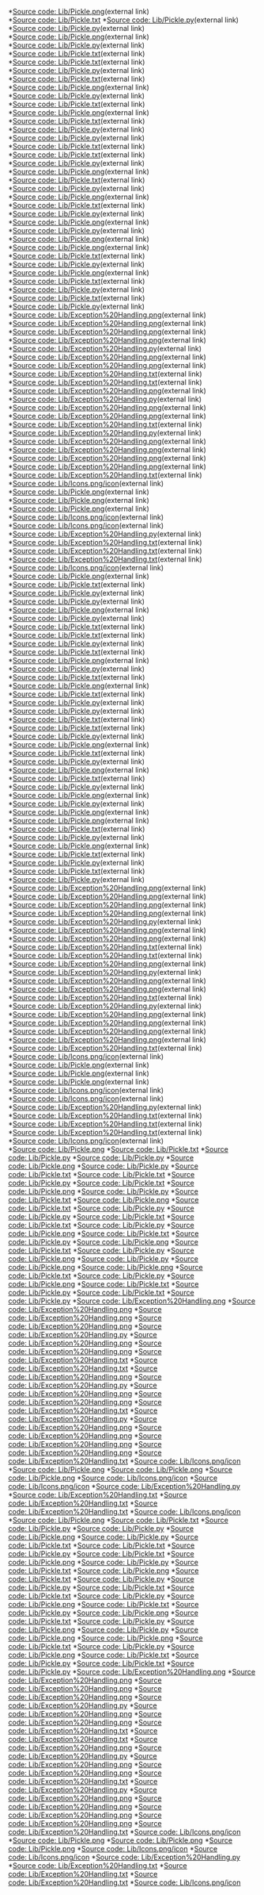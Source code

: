  *[Source code: Lib/Pickle.png](https://raw.githubusercontent.com/ksteve3/ITFDN100-Mod07/master/docs/Snips/Pickle/2.1/2.1%20-%20Figure%2017.png)(external link)    
 *[Source code: Lib/Pickle.txt](https://raw.githubusercontent.com/ksteve3/ITFDN100-Mod07/master/docs/Snips/Pickle/2.1/2.1%20-%20Listing%2016%20.txt)
 *[Source code: Lib/Pickle.py](https://raw.githubusercontent.com/ksteve3/ITFDN100-Mod07/master/docs/Snips/Pickle/2.1/2.1.py)(external link)  
 *[Source code: Lib/Pickle.py](https://raw.githubusercontent.com/ksteve3/ITFDN100-Mod07/master/docs/Snips/Pickle/2.1/2.1_Listing%2016.py)(external link)  
 *[Source code: Lib/Pickle.png](https://raw.githubusercontent.com/ksteve3/ITFDN100-Mod07/master/docs/Snips/Pickle/2.2/2.2%20-%20Figure%2020%20.png)(external link)  
 *[Source code: Lib/Pickle.py](https://raw.githubusercontent.com/ksteve3/ITFDN100-Mod07/master/docs/Snips/Pickle/2.2/2.2%20-%20Listing%2019%20.py)(external link)  
 *[Source code: Lib/Pickle.txt](https://raw.githubusercontent.com/ksteve3/ITFDN100-Mod07/master/docs/Snips/Pickle/2.2/2.2%20-%20Listing%2019%20.txt)(external link)  
 *[Source code: Lib/Pickle.txt](https://raw.githubusercontent.com/ksteve3/ITFDN100-Mod07/master/docs/Snips/Pickle/2.3/2.3a%20-%20Listing%2021%20.txt)(external link)  
 *[Source code: Lib/Pickle.py](https://raw.githubusercontent.com/ksteve3/ITFDN100-Mod07/master/docs/Snips/Pickle/2.3/2.3b%20-%20Listing%2022.py)(external link)  
 *[Source code: Lib/Pickle.txt](https://raw.githubusercontent.com/ksteve3/ITFDN100-Mod07/master/docs/Snips/Pickle/2.3/2.3b%20-%20Listing%2022.txt)(external link)  
 *[Source code: Lib/Pickle.png](https://raw.githubusercontent.com/ksteve3/ITFDN100-Mod07/master/docs/Snips/Pickle/2.3/2.3c_undocumented.png)(external link)  
 *[Source code: Lib/Pickle.py](https://raw.githubusercontent.com/ksteve3/ITFDN100-Mod07/master/docs/Snips/Pickle/2.3/2.3c_undocumented.py)(external link)  
 *[Source code: Lib/Pickle.txt](https://raw.githubusercontent.com/ksteve3/ITFDN100-Mod07/master/docs/Snips/Pickle/2.3/2.3c_undocumented.txt)(external link)  
 *[Source code: Lib/Pickle.png](https://raw.githubusercontent.com/ksteve3/ITFDN100-Mod07/master/docs/Snips/Pickle/2.4/2.4a%20-%20Figure%2024.png)(external link)  
 *[Source code: Lib/Pickle.txt](https://raw.githubusercontent.com/ksteve3/ITFDN100-Mod07/master/docs/Snips/Pickle/2.4/2.4a%20-%20Listing%2023%20.txt)(external link)  
 *[Source code: Lib/Pickle.py](https://raw.githubusercontent.com/ksteve3/ITFDN100-Mod07/master/docs/Snips/Pickle/2.4/2.4a%20-%20Listing%2023.py)(external link)  
 *[Source code: Lib/Pickle.py](https://raw.githubusercontent.com/ksteve3/ITFDN100-Mod07/master/docs/Snips/Pickle/2.4/2.4b%20-%20Listing%2025.py)(external link)  
 *[Source code: Lib/Pickle.txt](https://raw.githubusercontent.com/ksteve3/ITFDN100-Mod07/master/docs/Snips/Pickle/2.4/2.4b%20-%20Listing%2025.txt)(external link)  
 *[Source code: Lib/Pickle.txt](https://raw.githubusercontent.com/ksteve3/ITFDN100-Mod07/master/docs/Snips/Pickle/2.5/2.5_Listing-30.txt)(external link)  
 *[Source code: Lib/Pickle.py](https://raw.githubusercontent.com/ksteve3/ITFDN100-Mod07/master/docs/Snips/Pickle/2.5/2.5a.py)(external link)  
 *[Source code: Lib/Pickle.png](https://raw.githubusercontent.com/ksteve3/ITFDN100-Mod07/master/docs/Snips/Pickle/2.5/2.5a_Figure-27.png)(external link)  
 *[Source code: Lib/Pickle.txt](https://raw.githubusercontent.com/ksteve3/ITFDN100-Mod07/master/docs/Snips/Pickle/2.5/2.5a_Listing-26.txt)(external link)  
 *[Source code: Lib/Pickle.py](https://raw.githubusercontent.com/ksteve3/ITFDN100-Mod07/master/docs/Snips/Pickle/2.5/2.5b.py)(external link)  
 *[Source code: Lib/Pickle.png](https://raw.githubusercontent.com/ksteve3/ITFDN100-Mod07/master/docs/Snips/Pickle/2.5/2.5b_Figure-29.png)(external link)  
 *[Source code: Lib/Pickle.txt](https://raw.githubusercontent.com/ksteve3/ITFDN100-Mod07/master/docs/Snips/Pickle/2.5/2.5b_Listing-28.txt)(external link)  
 *[Source code: Lib/Pickle.py](https://raw.githubusercontent.com/ksteve3/ITFDN100-Mod07/master/docs/Snips/Pickle/2.5/2.5c.py)(external link)  
 *[Source code: Lib/Pickle.png](https://raw.githubusercontent.com/ksteve3/ITFDN100-Mod07/master/docs/Snips/Pickle/2.5/2.5c_Figure-31.png)(external link)  
 *[Source code: Lib/Pickle.py](https://raw.githubusercontent.com/ksteve3/ITFDN100-Mod07/master/docs/Snips/Pickle/2.5/2.5d.py)(external link)  
 *[Source code: Lib/Pickle.png](https://raw.githubusercontent.com/ksteve3/ITFDN100-Mod07/master/docs/Snips/Pickle/2.5/2.5d_Figure-33.png)(external link)  
 *[Source code: Lib/Pickle.png](https://raw.githubusercontent.com/ksteve3/ITFDN100-Mod07/master/docs/Snips/Pickle/2.5/2.5d_Figure-34.png)(external link)  
 *[Source code: Lib/Pickle.txt](https://raw.githubusercontent.com/ksteve3/ITFDN100-Mod07/master/docs/Snips/Pickle/2.5/2.5d_Listing-32.txt)(external link)  
 *[Source code: Lib/Pickle.py](https://raw.githubusercontent.com/ksteve3/ITFDN100-Mod07/master/docs/Snips/Pickle/2.5/2.5e.py)(external link)  
 *[Source code: Lib/Pickle.png](https://raw.githubusercontent.com/ksteve3/ITFDN100-Mod07/master/docs/Snips/Pickle/2.5/2.5e_Figure-36.png)(external link)  
 *[Source code: Lib/Pickle.txt](https://raw.githubusercontent.com/ksteve3/ITFDN100-Mod07/master/docs/Snips/Pickle/2.5/2.5e_Listing-35.txt)(external link)  
 *[Source code: Lib/Pickle.py](https://raw.githubusercontent.com/ksteve3/ITFDN100-Mod07/master/docs/Snips/Pickle/2.6/2.6%20.py)(external link)  
 *[Source code: Lib/Pickle.txt](https://raw.githubusercontent.com/ksteve3/ITFDN100-Mod07/master/docs/Snips/Pickle/2.6/2.6.txt)(external link)  
 *[Source code: Lib/Pickle.py](https://raw.githubusercontent.com/ksteve3/ITFDN100-Mod07/master/docs/Snips/Pickle/2.3/23a%20-%20Listing%2021.py)(external link)  
 *[Source code: Lib/Exception%20Handling.png](https://raw.githubusercontent.com/ksteve3/ITFDN100-Mod07/master/docs/Snips/Exception%20Handling/7.1/7.1_Figure-1.png)(external link)  
 *[Source code: Lib/Exception%20Handling.png](https://raw.githubusercontent.com/ksteve3/ITFDN100-Mod07/master/docs/Snips/Exception%20Handling/7.1/7.1_Figure-2.png)(external link)  
 *[Source code: Lib/Exception%20Handling.png](https://raw.githubusercontent.com/ksteve3/ITFDN100-Mod07/master/docs/Snips/Exception%20Handling/7.1/7.1_Figure-3.png)(external link)  
 *[Source code: Lib/Exception%20Handling.png](https://raw.githubusercontent.com/ksteve3/ITFDN100-Mod07/master/docs/Snips/Exception%20Handling/7.1/7.1_Figure-4.png)(external link)  
 *[Source code: Lib/Exception%20Handling.py](https://raw.githubusercontent.com/ksteve3/ITFDN100-Mod07/master/docs/Snips/Exception%20Handling/7.1/7.1_Figure-4.py)(external link)  
 *[Source code: Lib/Exception%20Handling.png](https://raw.githubusercontent.com/ksteve3/ITFDN100-Mod07/master/docs/Snips/Exception%20Handling/7.1/7.1_Figure-5.png)(external link)  
 *[Source code: Lib/Exception%20Handling.png](https://raw.githubusercontent.com/ksteve3/ITFDN100-Mod07/master/docs/Snips/Exception%20Handling/7.1/7.1_Figure-6.png)(external link)  
 *[Source code: Lib/Exception%20Handling.txt](https://raw.githubusercontent.com/ksteve3/ITFDN100-Mod07/master/docs/Snips/Exception%20Handling/7.1/7.1_Listing-1.txt)(external link)  
 *[Source code: Lib/Exception%20Handling.txt](https://raw.githubusercontent.com/ksteve3/ITFDN100-Mod07/master/docs/Snips/Exception%20Handling/7.1/7.1_Listing-4.txt)(external link)  
 *[Source code: Lib/Exception%20Handling.png](https://raw.githubusercontent.com/ksteve3/ITFDN100-Mod07/master/docs/Snips/Exception%20Handling/7.2/7.2_Figure-7.png)(external link)  
 *[Source code: Lib/Exception%20Handling.py](https://raw.githubusercontent.com/ksteve3/ITFDN100-Mod07/master/docs/Snips/Exception%20Handling/7.2/7.2_Figure-7.py)(external link)  
 *[Source code: Lib/Exception%20Handling.png](https://raw.githubusercontent.com/ksteve3/ITFDN100-Mod07/master/docs/Snips/Exception%20Handling/7.2/7.2_Figure-8.png)(external link)  
 *[Source code: Lib/Exception%20Handling.png](https://raw.githubusercontent.com/ksteve3/ITFDN100-Mod07/master/docs/Snips/Exception%20Handling/7.2/7.2_Figure-9.png)(external link)  
 *[Source code: Lib/Exception%20Handling.txt](https://raw.githubusercontent.com/ksteve3/ITFDN100-Mod07/master/docs/Snips/Exception%20Handling/7.2/7.2_Listing-7.txt)(external link)  
 *[Source code: Lib/Exception%20Handling.py](https://raw.githubusercontent.com/ksteve3/ITFDN100-Mod07/master/docs/Snips/Exception%20Handling/7.3/7.3.py)(external link)  
 *[Source code: Lib/Exception%20Handling.png](https://raw.githubusercontent.com/ksteve3/ITFDN100-Mod07/master/docs/Snips/Exception%20Handling/7.3/7.3_Figure-10.png)(external link)  
 *[Source code: Lib/Exception%20Handling.png](https://raw.githubusercontent.com/ksteve3/ITFDN100-Mod07/master/docs/Snips/Exception%20Handling/7.3/7.3_Figure-11.png)(external link)  
 *[Source code: Lib/Exception%20Handling.png](https://raw.githubusercontent.com/ksteve3/ITFDN100-Mod07/master/docs/Snips/Exception%20Handling/7.3/7.3_Figure-12.png)(external link)  
 *[Source code: Lib/Exception%20Handling.png](https://raw.githubusercontent.com/ksteve3/ITFDN100-Mod07/master/docs/Snips/Exception%20Handling/7.3/7.3_Figure-13.png)(external link)  
 *[Source code: Lib/Exception%20Handling.txt](https://raw.githubusercontent.com/ksteve3/ITFDN100-Mod07/master/docs/Snips/Exception%20Handling/7.3/7.3_Listing-10.txt)(external link)  
 *[Source code: Lib/Icons.png/icon](https://raw.githubusercontent.com/ksteve3/ITFDN100-Mod07/master/docs/Snips/Icons/download.png)(external link)  
 *[Source code: Lib/Pickle.png](https://raw.githubusercontent.com/ksteve3/ITFDN100-Mod07/master/docs/Snips/Pickle/Warning%20messages/Figure%2014.png)(external link)  
 *[Source code: Lib/Pickle.png](https://raw.githubusercontent.com/ksteve3/ITFDN100-Mod07/master/docs/Snips/Pickle/Warning%20messages/Figure%2015.png)(external link)  
 *[Source code: Lib/Pickle.png](https://raw.githubusercontent.com/ksteve3/ITFDN100-Mod07/master/docs/Snips/Pickle/Warning%20messages/Figure%2018.png)(external link)  
 *[Source code: Lib/Icons.png/icon](https://raw.githubusercontent.com/ksteve3/ITFDN100-Mod07/master/docs/Snips/Icons/Lightbulb.png)(external link)  
 *[Source code: Lib/Icons.png/icon](https://raw.githubusercontent.com/ksteve3/ITFDN100-Mod07/master/docs/Snips/Icons/Link.png)(external link)  
 *[Source code: Lib/Exception%20Handling.py](https://raw.githubusercontent.com/ksteve3/ITFDN100-Mod07/master/docs/Snips/Exception%20Handling/7.1/Start_Code.py)(external link)  
 *[Source code: Lib/Exception%20Handling.txt](https://raw.githubusercontent.com/ksteve3/ITFDN100-Mod07/master/docs/Snips/Exception%20Handling/7.1/test_file.txt)(external link)  
 *[Source code: Lib/Exception%20Handling.txt](https://raw.githubusercontent.com/ksteve3/ITFDN100-Mod07/master/docs/Snips/Exception%20Handling/7.2/test_file.txt)(external link)  
 *[Source code: Lib/Exception%20Handling.txt](https://raw.githubusercontent.com/ksteve3/ITFDN100-Mod07/master/docs/Snips/Exception%20Handling/7.3/test_file.txt)(external link)  
 *[Source code: Lib/Icons.png/icon](https://raw.githubusercontent.com/ksteve3/ITFDN100-Mod07/master/docs/Snips/Icons/VideoTutorial.png)(external link)  
 *[Source code: Lib/Pickle.png](https://raw.githubusercontent.com/ksteve3/ITFDN100_7-1-1/master/docs/lib/Pickle/2.1/2.1%20-%20Figure%2017.png)(external link)  
 *[Source code: Lib/Pickle.txt](https://raw.githubusercontent.com/ksteve3/ITFDN100_7-1-1/master/docs/lib/Pickle/2.1/2.1%20-%20Listing%2016%20.txt)(external link)  
 *[Source code: Lib/Pickle.py](https://raw.githubusercontent.com/ksteve3/ITFDN100_7-1-1/master/docs/lib/Pickle/2.1/2.1.py)(external link)  
 *[Source code: Lib/Pickle.py](https://raw.githubusercontent.com/ksteve3/ITFDN100_7-1-1/master/docs/lib/Pickle/2.1/2.1_Listing%2016.py)(external link)  
 *[Source code: Lib/Pickle.png](https://raw.githubusercontent.com/ksteve3/ITFDN100_7-1-1/master/docs/lib/Pickle/2.2/2.2%20-%20Figure%2020%20.png)(external link)  
 *[Source code: Lib/Pickle.py](https://raw.githubusercontent.com/ksteve3/ITFDN100_7-1-1/master/docs/lib/Pickle/2.2/2.2%20-%20Listing%2019%20.py)(external link)  
 *[Source code: Lib/Pickle.txt](https://raw.githubusercontent.com/ksteve3/ITFDN100_7-1-1/master/docs/lib/Pickle/2.2/2.2%20-%20Listing%2019%20.txt)(external link)  
 *[Source code: Lib/Pickle.txt](https://raw.githubusercontent.com/ksteve3/ITFDN100_7-1-1/master/docs/lib/Pickle/2.3/2.3a%20-%20Listing%2021%20.txt)(external link)  
 *[Source code: Lib/Pickle.py](https://raw.githubusercontent.com/ksteve3/ITFDN100_7-1-1/master/docs/lib/Pickle/2.3/2.3b%20-%20Listing%2022.py)(external link)  
 *[Source code: Lib/Pickle.txt](https://raw.githubusercontent.com/ksteve3/ITFDN100_7-1-1/master/docs/lib/Pickle/2.3/2.3b%20-%20Listing%2022.txt)(external link)  
 *[Source code: Lib/Pickle.png](https://raw.githubusercontent.com/ksteve3/ITFDN100_7-1-1/master/docs/lib/Pickle/2.3/2.3c_undocumented.png)(external link)  
 *[Source code: Lib/Pickle.py](https://raw.githubusercontent.com/ksteve3/ITFDN100_7-1-1/master/docs/lib/Pickle/2.3/2.3c_undocumented.py)(external link)  
 *[Source code: Lib/Pickle.txt](https://raw.githubusercontent.com/ksteve3/ITFDN100_7-1-1/master/docs/lib/Pickle/2.3/2.3c_undocumented.txt)(external link)  
 *[Source code: Lib/Pickle.png](https://raw.githubusercontent.com/ksteve3/ITFDN100_7-1-1/master/docs/lib/Pickle/2.4/2.4a%20-%20Figure%2024.png)(external link)  
 *[Source code: Lib/Pickle.txt](https://raw.githubusercontent.com/ksteve3/ITFDN100_7-1-1/master/docs/lib/Pickle/2.4/2.4a%20-%20Listing%2023%20.txt)(external link)  
 *[Source code: Lib/Pickle.py](https://raw.githubusercontent.com/ksteve3/ITFDN100_7-1-1/master/docs/lib/Pickle/2.4/2.4a%20-%20Listing%2023.py)(external link)  
 *[Source code: Lib/Pickle.py](https://raw.githubusercontent.com/ksteve3/ITFDN100_7-1-1/master/docs/lib/Pickle/2.4/2.4b%20-%20Listing%2025.py)(external link)  
 *[Source code: Lib/Pickle.txt](https://raw.githubusercontent.com/ksteve3/ITFDN100_7-1-1/master/docs/lib/Pickle/2.4/2.4b%20-%20Listing%2025.txt)(external link)  
 *[Source code: Lib/Pickle.txt](https://raw.githubusercontent.com/ksteve3/ITFDN100_7-1-1/master/docs/lib/Pickle/2.5/2.5_Listing-30.txt)(external link)  
 *[Source code: Lib/Pickle.py](https://raw.githubusercontent.com/ksteve3/ITFDN100_7-1-1/master/docs/lib/Pickle/2.5/2.5a.py)(external link)  
 *[Source code: Lib/Pickle.png](https://raw.githubusercontent.com/ksteve3/ITFDN100_7-1-1/master/docs/lib/Pickle/2.5/2.5a_Figure-27.png)(external link)  
 *[Source code: Lib/Pickle.txt](https://raw.githubusercontent.com/ksteve3/ITFDN100_7-1-1/master/docs/lib/Pickle/2.5/2.5a_Listing-26.txt)(external link)  
 *[Source code: Lib/Pickle.py](https://raw.githubusercontent.com/ksteve3/ITFDN100_7-1-1/master/docs/lib/Pickle/2.5/2.5b.py)(external link)  
 *[Source code: Lib/Pickle.png](https://raw.githubusercontent.com/ksteve3/ITFDN100_7-1-1/master/docs/lib/Pickle/2.5/2.5b_Figure-29.png)(external link)  
 *[Source code: Lib/Pickle.txt](https://raw.githubusercontent.com/ksteve3/ITFDN100_7-1-1/master/docs/lib/Pickle/2.5/2.5b_Listing-28.txt)(external link)  
 *[Source code: Lib/Pickle.py](https://raw.githubusercontent.com/ksteve3/ITFDN100_7-1-1/master/docs/lib/Pickle/2.5/2.5c.py)(external link)  
 *[Source code: Lib/Pickle.png](https://raw.githubusercontent.com/ksteve3/ITFDN100_7-1-1/master/docs/lib/Pickle/2.5/2.5c_Figure-31.png)(external link)  
 *[Source code: Lib/Pickle.py](https://raw.githubusercontent.com/ksteve3/ITFDN100_7-1-1/master/docs/lib/Pickle/2.5/2.5d.py)(external link)  
 *[Source code: Lib/Pickle.png](https://raw.githubusercontent.com/ksteve3/ITFDN100_7-1-1/master/docs/lib/Pickle/2.5/2.5d_Figure-33.png)(external link)  
 *[Source code: Lib/Pickle.png](https://raw.githubusercontent.com/ksteve3/ITFDN100_7-1-1/master/docs/lib/Pickle/2.5/2.5d_Figure-34.png)(external link)  
 *[Source code: Lib/Pickle.txt](https://raw.githubusercontent.com/ksteve3/ITFDN100_7-1-1/master/docs/lib/Pickle/2.5/2.5d_Listing-32.txt)(external link)  
 *[Source code: Lib/Pickle.py](https://raw.githubusercontent.com/ksteve3/ITFDN100_7-1-1/master/docs/lib/Pickle/2.5/2.5e.py)(external link)  
 *[Source code: Lib/Pickle.png](https://raw.githubusercontent.com/ksteve3/ITFDN100_7-1-1/master/docs/lib/Pickle/2.5/2.5e_Figure-36.png)(external link)  
 *[Source code: Lib/Pickle.txt](https://raw.githubusercontent.com/ksteve3/ITFDN100_7-1-1/master/docs/lib/Pickle/2.5/2.5e_Listing-35.txt)(external link)  
 *[Source code: Lib/Pickle.py](https://raw.githubusercontent.com/ksteve3/ITFDN100_7-1-1/master/docs/lib/Pickle/2.6/2.6%20.py)(external link)  
 *[Source code: Lib/Pickle.txt](https://raw.githubusercontent.com/ksteve3/ITFDN100_7-1-1/master/docs/lib/Pickle/2.6/2.6.txt)(external link)  
 *[Source code: Lib/Pickle.py](https://raw.githubusercontent.com/ksteve3/ITFDN100_7-1-1/master/docs/lib/Pickle/2.3/23a%20-%20Listing%2021.py)(external link)  
 *[Source code: Lib/Exception%20Handling.png](https://raw.githubusercontent.com/ksteve3/ITFDN100_7-1-1/master/docs/lib/Exception%20Handling/7.1/7.1_Figure-1.png)(external link)  
 *[Source code: Lib/Exception%20Handling.png](https://raw.githubusercontent.com/ksteve3/ITFDN100_7-1-1/master/docs/lib/Exception%20Handling/7.1/7.1_Figure-2.png)(external link)  
 *[Source code: Lib/Exception%20Handling.png](https://raw.githubusercontent.com/ksteve3/ITFDN100_7-1-1/master/docs/lib/Exception%20Handling/7.1/7.1_Figure-3.png)(external link)  
 *[Source code: Lib/Exception%20Handling.png](https://raw.githubusercontent.com/ksteve3/ITFDN100_7-1-1/master/docs/lib/Exception%20Handling/7.1/7.1_Figure-4.png)(external link)  
 *[Source code: Lib/Exception%20Handling.py](https://raw.githubusercontent.com/ksteve3/ITFDN100_7-1-1/master/docs/lib/Exception%20Handling/7.1/7.1_Figure-4.py)(external link)  
 *[Source code: Lib/Exception%20Handling.png](https://raw.githubusercontent.com/ksteve3/ITFDN100_7-1-1/master/docs/lib/Exception%20Handling/7.1/7.1_Figure-5.png)(external link)  
 *[Source code: Lib/Exception%20Handling.png](https://raw.githubusercontent.com/ksteve3/ITFDN100_7-1-1/master/docs/lib/Exception%20Handling/7.1/7.1_Figure-6.png)(external link)  
 *[Source code: Lib/Exception%20Handling.txt](https://raw.githubusercontent.com/ksteve3/ITFDN100_7-1-1/master/docs/lib/Exception%20Handling/7.1/7.1_Listing-1.txt)(external link)  
 *[Source code: Lib/Exception%20Handling.txt](https://raw.githubusercontent.com/ksteve3/ITFDN100_7-1-1/master/docs/lib/Exception%20Handling/7.1/7.1_Listing-4.txt)(external link)  
 *[Source code: Lib/Exception%20Handling.png](https://raw.githubusercontent.com/ksteve3/ITFDN100_7-1-1/master/docs/lib/Exception%20Handling/7.2/7.2_Figure-7.png)(external link)  
 *[Source code: Lib/Exception%20Handling.py](https://raw.githubusercontent.com/ksteve3/ITFDN100_7-1-1/master/docs/lib/Exception%20Handling/7.2/7.2_Figure-7.py)(external link)  
 *[Source code: Lib/Exception%20Handling.png](https://raw.githubusercontent.com/ksteve3/ITFDN100_7-1-1/master/docs/lib/Exception%20Handling/7.2/7.2_Figure-8.png)(external link)  
 *[Source code: Lib/Exception%20Handling.png](https://raw.githubusercontent.com/ksteve3/ITFDN100_7-1-1/master/docs/lib/Exception%20Handling/7.2/7.2_Figure-9.png)(external link)  
 *[Source code: Lib/Exception%20Handling.txt](https://raw.githubusercontent.com/ksteve3/ITFDN100_7-1-1/master/docs/lib/Exception%20Handling/7.2/7.2_Listing-7.txt)(external link)  
 *[Source code: Lib/Exception%20Handling.py](https://raw.githubusercontent.com/ksteve3/ITFDN100_7-1-1/master/docs/lib/Exception%20Handling/7.3/7.3.py)(external link)  
 *[Source code: Lib/Exception%20Handling.png](https://raw.githubusercontent.com/ksteve3/ITFDN100_7-1-1/master/docs/lib/Exception%20Handling/7.3/7.3_Figure-10.png)(external link)  
 *[Source code: Lib/Exception%20Handling.png](https://raw.githubusercontent.com/ksteve3/ITFDN100_7-1-1/master/docs/lib/Exception%20Handling/7.3/7.3_Figure-11.png)(external link)  
 *[Source code: Lib/Exception%20Handling.png](https://raw.githubusercontent.com/ksteve3/ITFDN100_7-1-1/master/docs/lib/Exception%20Handling/7.3/7.3_Figure-12.png)(external link)  
 *[Source code: Lib/Exception%20Handling.png](https://raw.githubusercontent.com/ksteve3/ITFDN100_7-1-1/master/docs/lib/Exception%20Handling/7.3/7.3_Figure-13.png)(external link)  
 *[Source code: Lib/Exception%20Handling.txt](https://raw.githubusercontent.com/ksteve3/ITFDN100_7-1-1/master/docs/lib/Exception%20Handling/7.3/7.3_Listing-10.txt)(external link)  
 *[Source code: Lib/Icons.png/icon](https://raw.githubusercontent.com/ksteve3/ITFDN100_7-1-1/master/docs/lib/Icons/download.png)(external link)  
 *[Source code: Lib/Pickle.png](https://raw.githubusercontent.com/ksteve3/ITFDN100_7-1-1/master/docs/lib/Pickle/Warning%20messages/Figure%2014.png)(external link)  
 *[Source code: Lib/Pickle.png](https://raw.githubusercontent.com/ksteve3/ITFDN100_7-1-1/master/docs/lib/Pickle/Warning%20messages/Figure%2015.png)(external link)  
 *[Source code: Lib/Pickle.png](https://raw.githubusercontent.com/ksteve3/ITFDN100_7-1-1/master/docs/lib/Pickle/Warning%20messages/Figure%2018.png)(external link)  
 *[Source code: Lib/Icons.png/icon](https://raw.githubusercontent.com/ksteve3/ITFDN100_7-1-1/master/docs/lib/Icons/Lightbulb.png)(external link)  
 *[Source code: Lib/Icons.png/icon](https://raw.githubusercontent.com/ksteve3/ITFDN100_7-1-1/master/docs/lib/Icons/Link.png)(external link)  
 *[Source code: Lib/Exception%20Handling.py](https://raw.githubusercontent.com/ksteve3/ITFDN100_7-1-1/master/docs/lib/Exception%20Handling/7.1/Start_Code.py)(external link)  
 *[Source code: Lib/Exception%20Handling.txt](https://raw.githubusercontent.com/ksteve3/ITFDN100_7-1-1/master/docs/lib/Exception%20Handling/7.1/test_file.txt)(external link)  
 *[Source code: Lib/Exception%20Handling.txt](https://raw.githubusercontent.com/ksteve3/ITFDN100_7-1-1/master/docs/lib/Exception%20Handling/7.2/test_file.txt)(external link)  
 *[Source code: Lib/Exception%20Handling.txt](https://raw.githubusercontent.com/ksteve3/ITFDN100_7-1-1/master/docs/lib/Exception%20Handling/7.3/test_file.txt)(external link)  
 *[Source code: Lib/Icons.png/icon](https://raw.githubusercontent.com/ksteve3/ITFDN100_7-1-1/master/docs/lib/Icons/VideoTutorial.png)(external link)  
 *[Source code: Lib/Pickle.png](https://raw.githubusercontent.com/ksteve3/ITFDN100-Mod07/master/docs/Snips/Pickle/2.1/2.1%20-%20Figure%2017.png)
 *[Source code: Lib/Pickle.txt](https://raw.githubusercontent.com/ksteve3/ITFDN100-Mod07/master/docs/Snips/Pickle/2.1/2.1%20-%20Listing%2016%20.txt)
 *[Source code: Lib/Pickle.py](https://raw.githubusercontent.com/ksteve3/ITFDN100-Mod07/master/docs/Snips/Pickle/2.1/2.1.py)
 *[Source code: Lib/Pickle.py](https://raw.githubusercontent.com/ksteve3/ITFDN100-Mod07/master/docs/Snips/Pickle/2.1/2.1_Listing%2016.py)
 *[Source code: Lib/Pickle.png](https://raw.githubusercontent.com/ksteve3/ITFDN100-Mod07/master/docs/Snips/Pickle/2.2/2.2%20-%20Figure%2020%20.png)
 *[Source code: Lib/Pickle.py](https://raw.githubusercontent.com/ksteve3/ITFDN100-Mod07/master/docs/Snips/Pickle/2.2/2.2%20-%20Listing%2019%20.py)
 *[Source code: Lib/Pickle.txt](https://raw.githubusercontent.com/ksteve3/ITFDN100-Mod07/master/docs/Snips/Pickle/2.2/2.2%20-%20Listing%2019%20.txt)
 *[Source code: Lib/Pickle.txt](https://raw.githubusercontent.com/ksteve3/ITFDN100-Mod07/master/docs/Snips/Pickle/2.3/2.3a%20-%20Listing%2021%20.txt)
 *[Source code: Lib/Pickle.py](https://raw.githubusercontent.com/ksteve3/ITFDN100-Mod07/master/docs/Snips/Pickle/2.3/2.3b%20-%20Listing%2022.py)
 *[Source code: Lib/Pickle.txt](https://raw.githubusercontent.com/ksteve3/ITFDN100-Mod07/master/docs/Snips/Pickle/2.3/2.3b%20-%20Listing%2022.txt)
 *[Source code: Lib/Pickle.png](https://raw.githubusercontent.com/ksteve3/ITFDN100-Mod07/master/docs/Snips/Pickle/2.3/2.3c_undocumented.png)
 *[Source code: Lib/Pickle.py](https://raw.githubusercontent.com/ksteve3/ITFDN100-Mod07/master/docs/Snips/Pickle/2.3/2.3c_undocumented.py)
 *[Source code: Lib/Pickle.txt](https://raw.githubusercontent.com/ksteve3/ITFDN100-Mod07/master/docs/Snips/Pickle/2.3/2.3c_undocumented.txt)
 *[Source code: Lib/Pickle.png](https://raw.githubusercontent.com/ksteve3/ITFDN100-Mod07/master/docs/Snips/Pickle/2.4/2.4a%20-%20Figure%2024.png)
 *[Source code: Lib/Pickle.txt](https://raw.githubusercontent.com/ksteve3/ITFDN100-Mod07/master/docs/Snips/Pickle/2.4/2.4a%20-%20Listing%2023%20.txt)
 *[Source code: Lib/Pickle.py](https://raw.githubusercontent.com/ksteve3/ITFDN100-Mod07/master/docs/Snips/Pickle/2.4/2.4a%20-%20Listing%2023.py)
 *[Source code: Lib/Pickle.py](https://raw.githubusercontent.com/ksteve3/ITFDN100-Mod07/master/docs/Snips/Pickle/2.4/2.4b%20-%20Listing%2025.py)
 *[Source code: Lib/Pickle.txt](https://raw.githubusercontent.com/ksteve3/ITFDN100-Mod07/master/docs/Snips/Pickle/2.4/2.4b%20-%20Listing%2025.txt)
 *[Source code: Lib/Pickle.txt](https://raw.githubusercontent.com/ksteve3/ITFDN100-Mod07/master/docs/Snips/Pickle/2.5/2.5_Listing-30.txt)
 *[Source code: Lib/Pickle.py](https://raw.githubusercontent.com/ksteve3/ITFDN100-Mod07/master/docs/Snips/Pickle/2.5/2.5a.py)
 *[Source code: Lib/Pickle.png](https://raw.githubusercontent.com/ksteve3/ITFDN100-Mod07/master/docs/Snips/Pickle/2.5/2.5a_Figure-27.png)
 *[Source code: Lib/Pickle.txt](https://raw.githubusercontent.com/ksteve3/ITFDN100-Mod07/master/docs/Snips/Pickle/2.5/2.5a_Listing-26.txt)
 *[Source code: Lib/Pickle.py](https://raw.githubusercontent.com/ksteve3/ITFDN100-Mod07/master/docs/Snips/Pickle/2.5/2.5b.py)
 *[Source code: Lib/Pickle.png](https://raw.githubusercontent.com/ksteve3/ITFDN100-Mod07/master/docs/Snips/Pickle/2.5/2.5b_Figure-29.png)
 *[Source code: Lib/Pickle.txt](https://raw.githubusercontent.com/ksteve3/ITFDN100-Mod07/master/docs/Snips/Pickle/2.5/2.5b_Listing-28.txt)
 *[Source code: Lib/Pickle.py](https://raw.githubusercontent.com/ksteve3/ITFDN100-Mod07/master/docs/Snips/Pickle/2.5/2.5c.py)
 *[Source code: Lib/Pickle.png](https://raw.githubusercontent.com/ksteve3/ITFDN100-Mod07/master/docs/Snips/Pickle/2.5/2.5c_Figure-31.png)
 *[Source code: Lib/Pickle.py](https://raw.githubusercontent.com/ksteve3/ITFDN100-Mod07/master/docs/Snips/Pickle/2.5/2.5d.py)
 *[Source code: Lib/Pickle.png](https://raw.githubusercontent.com/ksteve3/ITFDN100-Mod07/master/docs/Snips/Pickle/2.5/2.5d_Figure-33.png)
 *[Source code: Lib/Pickle.png](https://raw.githubusercontent.com/ksteve3/ITFDN100-Mod07/master/docs/Snips/Pickle/2.5/2.5d_Figure-34.png)
 *[Source code: Lib/Pickle.txt](https://raw.githubusercontent.com/ksteve3/ITFDN100-Mod07/master/docs/Snips/Pickle/2.5/2.5d_Listing-32.txt)
 *[Source code: Lib/Pickle.py](https://raw.githubusercontent.com/ksteve3/ITFDN100-Mod07/master/docs/Snips/Pickle/2.5/2.5e.py)
 *[Source code: Lib/Pickle.png](https://raw.githubusercontent.com/ksteve3/ITFDN100-Mod07/master/docs/Snips/Pickle/2.5/2.5e_Figure-36.png)
 *[Source code: Lib/Pickle.txt](https://raw.githubusercontent.com/ksteve3/ITFDN100-Mod07/master/docs/Snips/Pickle/2.5/2.5e_Listing-35.txt)
 *[Source code: Lib/Pickle.py](https://raw.githubusercontent.com/ksteve3/ITFDN100-Mod07/master/docs/Snips/Pickle/2.6/2.6%20.py)
 *[Source code: Lib/Pickle.txt](https://raw.githubusercontent.com/ksteve3/ITFDN100-Mod07/master/docs/Snips/Pickle/2.6/2.6.txt)
 *[Source code: Lib/Pickle.py](https://raw.githubusercontent.com/ksteve3/ITFDN100-Mod07/master/docs/Snips/Pickle/2.3/23a%20-%20Listing%2021.py)
 *[Source code: Lib/Exception%20Handling.png](https://raw.githubusercontent.com/ksteve3/ITFDN100-Mod07/master/docs/Snips/Exception%20Handling/7.1/7.1_Figure-1.png)
 *[Source code: Lib/Exception%20Handling.png](https://raw.githubusercontent.com/ksteve3/ITFDN100-Mod07/master/docs/Snips/Exception%20Handling/7.1/7.1_Figure-2.png)
 *[Source code: Lib/Exception%20Handling.png](https://raw.githubusercontent.com/ksteve3/ITFDN100-Mod07/master/docs/Snips/Exception%20Handling/7.1/7.1_Figure-3.png)
 *[Source code: Lib/Exception%20Handling.png](https://raw.githubusercontent.com/ksteve3/ITFDN100-Mod07/master/docs/Snips/Exception%20Handling/7.1/7.1_Figure-4.png)
 *[Source code: Lib/Exception%20Handling.py](https://raw.githubusercontent.com/ksteve3/ITFDN100-Mod07/master/docs/Snips/Exception%20Handling/7.1/7.1_Figure-4.py)
 *[Source code: Lib/Exception%20Handling.png](https://raw.githubusercontent.com/ksteve3/ITFDN100-Mod07/master/docs/Snips/Exception%20Handling/7.1/7.1_Figure-5.png)
 *[Source code: Lib/Exception%20Handling.png](https://raw.githubusercontent.com/ksteve3/ITFDN100-Mod07/master/docs/Snips/Exception%20Handling/7.1/7.1_Figure-6.png)
 *[Source code: Lib/Exception%20Handling.txt](https://raw.githubusercontent.com/ksteve3/ITFDN100-Mod07/master/docs/Snips/Exception%20Handling/7.1/7.1_Listing-1.txt)
 *[Source code: Lib/Exception%20Handling.txt](https://raw.githubusercontent.com/ksteve3/ITFDN100-Mod07/master/docs/Snips/Exception%20Handling/7.1/7.1_Listing-4.txt)
 *[Source code: Lib/Exception%20Handling.png](https://raw.githubusercontent.com/ksteve3/ITFDN100-Mod07/master/docs/Snips/Exception%20Handling/7.2/7.2_Figure-7.png)
 *[Source code: Lib/Exception%20Handling.py](https://raw.githubusercontent.com/ksteve3/ITFDN100-Mod07/master/docs/Snips/Exception%20Handling/7.2/7.2_Figure-7.py)
 *[Source code: Lib/Exception%20Handling.png](https://raw.githubusercontent.com/ksteve3/ITFDN100-Mod07/master/docs/Snips/Exception%20Handling/7.2/7.2_Figure-8.png)
 *[Source code: Lib/Exception%20Handling.png](https://raw.githubusercontent.com/ksteve3/ITFDN100-Mod07/master/docs/Snips/Exception%20Handling/7.2/7.2_Figure-9.png)
 *[Source code: Lib/Exception%20Handling.txt](https://raw.githubusercontent.com/ksteve3/ITFDN100-Mod07/master/docs/Snips/Exception%20Handling/7.2/7.2_Listing-7.txt)
 *[Source code: Lib/Exception%20Handling.py](https://raw.githubusercontent.com/ksteve3/ITFDN100-Mod07/master/docs/Snips/Exception%20Handling/7.3/7.3.py)
 *[Source code: Lib/Exception%20Handling.png](https://raw.githubusercontent.com/ksteve3/ITFDN100-Mod07/master/docs/Snips/Exception%20Handling/7.3/7.3_Figure-10.png)
 *[Source code: Lib/Exception%20Handling.png](https://raw.githubusercontent.com/ksteve3/ITFDN100-Mod07/master/docs/Snips/Exception%20Handling/7.3/7.3_Figure-11.png)
 *[Source code: Lib/Exception%20Handling.png](https://raw.githubusercontent.com/ksteve3/ITFDN100-Mod07/master/docs/Snips/Exception%20Handling/7.3/7.3_Figure-12.png)
 *[Source code: Lib/Exception%20Handling.png](https://raw.githubusercontent.com/ksteve3/ITFDN100-Mod07/master/docs/Snips/Exception%20Handling/7.3/7.3_Figure-13.png)
 *[Source code: Lib/Exception%20Handling.txt](https://raw.githubusercontent.com/ksteve3/ITFDN100-Mod07/master/docs/Snips/Exception%20Handling/7.3/7.3_Listing-10.txt)
 *[Source code: Lib/Icons.png/icon](https://raw.githubusercontent.com/ksteve3/ITFDN100-Mod07/master/docs/Snips/Icons/download.png)
 *[Source code: Lib/Pickle.png](https://raw.githubusercontent.com/ksteve3/ITFDN100-Mod07/master/docs/Snips/Pickle/Warning%20messages/Figure%2014.png)
 *[Source code: Lib/Pickle.png](https://raw.githubusercontent.com/ksteve3/ITFDN100-Mod07/master/docs/Snips/Pickle/Warning%20messages/Figure%2015.png)
 *[Source code: Lib/Pickle.png](https://raw.githubusercontent.com/ksteve3/ITFDN100-Mod07/master/docs/Snips/Pickle/Warning%20messages/Figure%2018.png)
 *[Source code: Lib/Icons.png/icon](https://raw.githubusercontent.com/ksteve3/ITFDN100-Mod07/master/docs/Snips/Icons/Lightbulb.png)
 *[Source code: Lib/Icons.png/icon](https://raw.githubusercontent.com/ksteve3/ITFDN100-Mod07/master/docs/Snips/Icons/Link.png)
 *[Source code: Lib/Exception%20Handling.py](https://raw.githubusercontent.com/ksteve3/ITFDN100-Mod07/master/docs/Snips/Exception%20Handling/7.1/Start_Code.py)
 *[Source code: Lib/Exception%20Handling.txt](https://raw.githubusercontent.com/ksteve3/ITFDN100-Mod07/master/docs/Snips/Exception%20Handling/7.1/test_file.txt)
 *[Source code: Lib/Exception%20Handling.txt](https://raw.githubusercontent.com/ksteve3/ITFDN100-Mod07/master/docs/Snips/Exception%20Handling/7.2/test_file.txt)
 *[Source code: Lib/Exception%20Handling.txt](https://raw.githubusercontent.com/ksteve3/ITFDN100-Mod07/master/docs/Snips/Exception%20Handling/7.3/test_file.txt)
 *[Source code: Lib/Icons.png/icon](https://raw.githubusercontent.com/ksteve3/ITFDN100-Mod07/master/docs/Snips/Icons/VideoTutorial.png)
 *[Source code: Lib/Pickle.png](https://raw.githubusercontent.com/ksteve3/ITFDN100_7-1-1/master/docs/lib/Pickle/2.1/2.1%20-%20Figure%2017.png)
 *[Source code: Lib/Pickle.txt](https://raw.githubusercontent.com/ksteve3/ITFDN100_7-1-1/master/docs/lib/Pickle/2.1/2.1%20-%20Listing%2016%20.txt)
 *[Source code: Lib/Pickle.py](https://raw.githubusercontent.com/ksteve3/ITFDN100_7-1-1/master/docs/lib/Pickle/2.1/2.1.py)
 *[Source code: Lib/Pickle.py](https://raw.githubusercontent.com/ksteve3/ITFDN100_7-1-1/master/docs/lib/Pickle/2.1/2.1_Listing%2016.py)
 *[Source code: Lib/Pickle.png](https://raw.githubusercontent.com/ksteve3/ITFDN100_7-1-1/master/docs/lib/Pickle/2.2/2.2%20-%20Figure%2020%20.png)
 *[Source code: Lib/Pickle.py](https://raw.githubusercontent.com/ksteve3/ITFDN100_7-1-1/master/docs/lib/Pickle/2.2/2.2%20-%20Listing%2019%20.py)
 *[Source code: Lib/Pickle.txt](https://raw.githubusercontent.com/ksteve3/ITFDN100_7-1-1/master/docs/lib/Pickle/2.2/2.2%20-%20Listing%2019%20.txt)
 *[Source code: Lib/Pickle.txt](https://raw.githubusercontent.com/ksteve3/ITFDN100_7-1-1/master/docs/lib/Pickle/2.3/2.3a%20-%20Listing%2021%20.txt)
 *[Source code: Lib/Pickle.py](https://raw.githubusercontent.com/ksteve3/ITFDN100_7-1-1/master/docs/lib/Pickle/2.3/2.3b%20-%20Listing%2022.py)
 *[Source code: Lib/Pickle.txt](https://raw.githubusercontent.com/ksteve3/ITFDN100_7-1-1/master/docs/lib/Pickle/2.3/2.3b%20-%20Listing%2022.txt)
 *[Source code: Lib/Pickle.png](https://raw.githubusercontent.com/ksteve3/ITFDN100_7-1-1/master/docs/lib/Pickle/2.3/2.3c_undocumented.png)
 *[Source code: Lib/Pickle.py](https://raw.githubusercontent.com/ksteve3/ITFDN100_7-1-1/master/docs/lib/Pickle/2.3/2.3c_undocumented.py)
 *[Source code: Lib/Pickle.txt](https://raw.githubusercontent.com/ksteve3/ITFDN100_7-1-1/master/docs/lib/Pickle/2.3/2.3c_undocumented.txt)
 *[Source code: Lib/Pickle.png](https://raw.githubusercontent.com/ksteve3/ITFDN100_7-1-1/master/docs/lib/Pickle/2.4/2.4a%20-%20Figure%2024.png)
 *[Source code: Lib/Pickle.txt](https://raw.githubusercontent.com/ksteve3/ITFDN100_7-1-1/master/docs/lib/Pickle/2.4/2.4a%20-%20Listing%2023%20.txt)
 *[Source code: Lib/Pickle.py](https://raw.githubusercontent.com/ksteve3/ITFDN100_7-1-1/master/docs/lib/Pickle/2.4/2.4a%20-%20Listing%2023.py)
 *[Source code: Lib/Pickle.py](https://raw.githubusercontent.com/ksteve3/ITFDN100_7-1-1/master/docs/lib/Pickle/2.4/2.4b%20-%20Listing%2025.py)
 *[Source code: Lib/Pickle.txt](https://raw.githubusercontent.com/ksteve3/ITFDN100_7-1-1/master/docs/lib/Pickle/2.4/2.4b%20-%20Listing%2025.txt)
 *[Source code: Lib/Pickle.txt](https://raw.githubusercontent.com/ksteve3/ITFDN100_7-1-1/master/docs/lib/Pickle/2.5/2.5_Listing-30.txt)
 *[Source code: Lib/Pickle.py](https://raw.githubusercontent.com/ksteve3/ITFDN100_7-1-1/master/docs/lib/Pickle/2.5/2.5a.py)
 *[Source code: Lib/Pickle.png](https://raw.githubusercontent.com/ksteve3/ITFDN100_7-1-1/master/docs/lib/Pickle/2.5/2.5a_Figure-27.png)
 *[Source code: Lib/Pickle.txt](https://raw.githubusercontent.com/ksteve3/ITFDN100_7-1-1/master/docs/lib/Pickle/2.5/2.5a_Listing-26.txt)
 *[Source code: Lib/Pickle.py](https://raw.githubusercontent.com/ksteve3/ITFDN100_7-1-1/master/docs/lib/Pickle/2.5/2.5b.py)
 *[Source code: Lib/Pickle.png](https://raw.githubusercontent.com/ksteve3/ITFDN100_7-1-1/master/docs/lib/Pickle/2.5/2.5b_Figure-29.png)
 *[Source code: Lib/Pickle.txt](https://raw.githubusercontent.com/ksteve3/ITFDN100_7-1-1/master/docs/lib/Pickle/2.5/2.5b_Listing-28.txt)
 *[Source code: Lib/Pickle.py](https://raw.githubusercontent.com/ksteve3/ITFDN100_7-1-1/master/docs/lib/Pickle/2.5/2.5c.py)
 *[Source code: Lib/Pickle.png](https://raw.githubusercontent.com/ksteve3/ITFDN100_7-1-1/master/docs/lib/Pickle/2.5/2.5c_Figure-31.png)
 *[Source code: Lib/Pickle.py](https://raw.githubusercontent.com/ksteve3/ITFDN100_7-1-1/master/docs/lib/Pickle/2.5/2.5d.py)
 *[Source code: Lib/Pickle.png](https://raw.githubusercontent.com/ksteve3/ITFDN100_7-1-1/master/docs/lib/Pickle/2.5/2.5d_Figure-33.png)
 *[Source code: Lib/Pickle.png](https://raw.githubusercontent.com/ksteve3/ITFDN100_7-1-1/master/docs/lib/Pickle/2.5/2.5d_Figure-34.png)
 *[Source code: Lib/Pickle.txt](https://raw.githubusercontent.com/ksteve3/ITFDN100_7-1-1/master/docs/lib/Pickle/2.5/2.5d_Listing-32.txt)
 *[Source code: Lib/Pickle.py](https://raw.githubusercontent.com/ksteve3/ITFDN100_7-1-1/master/docs/lib/Pickle/2.5/2.5e.py)
 *[Source code: Lib/Pickle.png](https://raw.githubusercontent.com/ksteve3/ITFDN100_7-1-1/master/docs/lib/Pickle/2.5/2.5e_Figure-36.png)
 *[Source code: Lib/Pickle.txt](https://raw.githubusercontent.com/ksteve3/ITFDN100_7-1-1/master/docs/lib/Pickle/2.5/2.5e_Listing-35.txt)
 *[Source code: Lib/Pickle.py](https://raw.githubusercontent.com/ksteve3/ITFDN100_7-1-1/master/docs/lib/Pickle/2.6/2.6%20.py)
 *[Source code: Lib/Pickle.txt](https://raw.githubusercontent.com/ksteve3/ITFDN100_7-1-1/master/docs/lib/Pickle/2.6/2.6.txt)
 *[Source code: Lib/Pickle.py](https://raw.githubusercontent.com/ksteve3/ITFDN100_7-1-1/master/docs/lib/Pickle/2.3/23a%20-%20Listing%2021.py)
 *[Source code: Lib/Exception%20Handling.png](https://raw.githubusercontent.com/ksteve3/ITFDN100_7-1-1/master/docs/lib/Exception%20Handling/7.1/7.1_Figure-1.png)
 *[Source code: Lib/Exception%20Handling.png](https://raw.githubusercontent.com/ksteve3/ITFDN100_7-1-1/master/docs/lib/Exception%20Handling/7.1/7.1_Figure-2.png)
 *[Source code: Lib/Exception%20Handling.png](https://raw.githubusercontent.com/ksteve3/ITFDN100_7-1-1/master/docs/lib/Exception%20Handling/7.1/7.1_Figure-3.png)
 *[Source code: Lib/Exception%20Handling.png](https://raw.githubusercontent.com/ksteve3/ITFDN100_7-1-1/master/docs/lib/Exception%20Handling/7.1/7.1_Figure-4.png)
 *[Source code: Lib/Exception%20Handling.py](https://raw.githubusercontent.com/ksteve3/ITFDN100_7-1-1/master/docs/lib/Exception%20Handling/7.1/7.1_Figure-4.py)
 *[Source code: Lib/Exception%20Handling.png](https://raw.githubusercontent.com/ksteve3/ITFDN100_7-1-1/master/docs/lib/Exception%20Handling/7.1/7.1_Figure-5.png)
 *[Source code: Lib/Exception%20Handling.png](https://raw.githubusercontent.com/ksteve3/ITFDN100_7-1-1/master/docs/lib/Exception%20Handling/7.1/7.1_Figure-6.png)
 *[Source code: Lib/Exception%20Handling.txt](https://raw.githubusercontent.com/ksteve3/ITFDN100_7-1-1/master/docs/lib/Exception%20Handling/7.1/7.1_Listing-1.txt)
 *[Source code: Lib/Exception%20Handling.txt](https://raw.githubusercontent.com/ksteve3/ITFDN100_7-1-1/master/docs/lib/Exception%20Handling/7.1/7.1_Listing-4.txt)
 *[Source code: Lib/Exception%20Handling.png](https://raw.githubusercontent.com/ksteve3/ITFDN100_7-1-1/master/docs/lib/Exception%20Handling/7.2/7.2_Figure-7.png)
 *[Source code: Lib/Exception%20Handling.py](https://raw.githubusercontent.com/ksteve3/ITFDN100_7-1-1/master/docs/lib/Exception%20Handling/7.2/7.2_Figure-7.py)
 *[Source code: Lib/Exception%20Handling.png](https://raw.githubusercontent.com/ksteve3/ITFDN100_7-1-1/master/docs/lib/Exception%20Handling/7.2/7.2_Figure-8.png)
 *[Source code: Lib/Exception%20Handling.png](https://raw.githubusercontent.com/ksteve3/ITFDN100_7-1-1/master/docs/lib/Exception%20Handling/7.2/7.2_Figure-9.png)
 *[Source code: Lib/Exception%20Handling.txt](https://raw.githubusercontent.com/ksteve3/ITFDN100_7-1-1/master/docs/lib/Exception%20Handling/7.2/7.2_Listing-7.txt)
 *[Source code: Lib/Exception%20Handling.py](https://raw.githubusercontent.com/ksteve3/ITFDN100_7-1-1/master/docs/lib/Exception%20Handling/7.3/7.3.py)
 *[Source code: Lib/Exception%20Handling.png](https://raw.githubusercontent.com/ksteve3/ITFDN100_7-1-1/master/docs/lib/Exception%20Handling/7.3/7.3_Figure-10.png)
 *[Source code: Lib/Exception%20Handling.png](https://raw.githubusercontent.com/ksteve3/ITFDN100_7-1-1/master/docs/lib/Exception%20Handling/7.3/7.3_Figure-11.png)
 *[Source code: Lib/Exception%20Handling.png](https://raw.githubusercontent.com/ksteve3/ITFDN100_7-1-1/master/docs/lib/Exception%20Handling/7.3/7.3_Figure-12.png)
 *[Source code: Lib/Exception%20Handling.png](https://raw.githubusercontent.com/ksteve3/ITFDN100_7-1-1/master/docs/lib/Exception%20Handling/7.3/7.3_Figure-13.png)
 *[Source code: Lib/Exception%20Handling.txt](https://raw.githubusercontent.com/ksteve3/ITFDN100_7-1-1/master/docs/lib/Exception%20Handling/7.3/7.3_Listing-10.txt)
 *[Source code: Lib/Icons.png/icon](https://raw.githubusercontent.com/ksteve3/ITFDN100_7-1-1/master/docs/lib/Icons/download.png)
 *[Source code: Lib/Pickle.png](https://raw.githubusercontent.com/ksteve3/ITFDN100_7-1-1/master/docs/lib/Pickle/Warning%20messages/Figure%2014.png)
 *[Source code: Lib/Pickle.png](https://raw.githubusercontent.com/ksteve3/ITFDN100_7-1-1/master/docs/lib/Pickle/Warning%20messages/Figure%2015.png)
 *[Source code: Lib/Pickle.png](https://raw.githubusercontent.com/ksteve3/ITFDN100_7-1-1/master/docs/lib/Pickle/Warning%20messages/Figure%2018.png)
 *[Source code: Lib/Icons.png/icon](https://raw.githubusercontent.com/ksteve3/ITFDN100_7-1-1/master/docs/lib/Icons/Lightbulb.png)
 *[Source code: Lib/Icons.png/icon](https://raw.githubusercontent.com/ksteve3/ITFDN100_7-1-1/master/docs/lib/Icons/Link.png)
 *[Source code: Lib/Exception%20Handling.py](https://raw.githubusercontent.com/ksteve3/ITFDN100_7-1-1/master/docs/lib/Exception%20Handling/7.1/Start_Code.py)
 *[Source code: Lib/Exception%20Handling.txt](https://raw.githubusercontent.com/ksteve3/ITFDN100_7-1-1/master/docs/lib/Exception%20Handling/7.1/test_file.txt)
 *[Source code: Lib/Exception%20Handling.txt](https://raw.githubusercontent.com/ksteve3/ITFDN100_7-1-1/master/docs/lib/Exception%20Handling/7.2/test_file.txt)
 *[Source code: Lib/Exception%20Handling.txt](https://raw.githubusercontent.com/ksteve3/ITFDN100_7-1-1/master/docs/lib/Exception%20Handling/7.3/test_file.txt)
 *[Source code: Lib/Icons.png/icon](https://raw.githubusercontent.com/ksteve3/ITFDN100_7-1-1/master/docs/lib/Icons/VideoTutorial.png)


